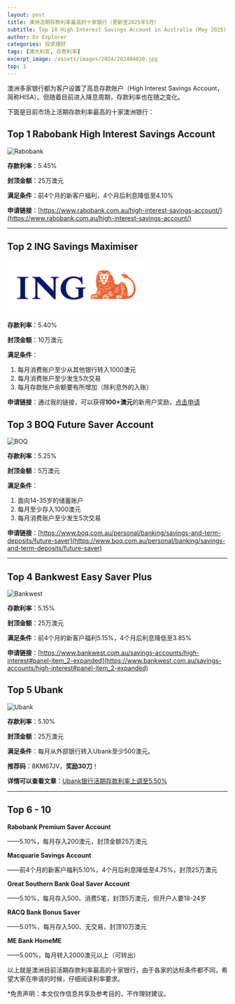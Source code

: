 ```yaml
---
layout: post
title: 澳洲活期存款利率最高的十家银行（更新至2025年5月）
subtitle: Top 10 High Interest Savings Account in Australia (May 2025)
author: Oz Explorer
categories: 投资理财
tags: [澳大利亚, 存款利率]
excerpt_image: /assets/images/2024/202404020.jpg
top: 1
---
```


澳洲多家银行都为客户设置了高息存款账户（High Interest Savings Account，简称HISA）。但随着目前进入降息周期，存款利率也在随之变化。

下面是目前市场上活期存款利率最高的十家澳洲银行：

## Top 1 Rabobank High Interest Savings Account

![Rabobank](https://a.storyblok.com/f/116740/160x100/7683ca35b7/rabobank.png)

**存款利率**：5.45%

**封顶金额**：25万澳元

**满足条件**：前4个月的新客户福利，4个月后利息降低至4.10%

**申请链接**：[https://www.rabobank.com.au/high-interest-savings-account/](https://www.rabobank.com.au/high-interest-savings-account/)

---

## Top 2 ING Savings Maximiser

![ING](/assets/images/2024/202404027.png)

**存款利率**：5.40%

**封顶金额**：10万澳元

**满足条件**：
1. 每月消费账户至少从其他银行转入1000澳元
2. 每月消费账户至少发生5次交易
3. 每月存款账户余额要有所增加（除利息外的入账）

**申请链接**：通过我的链接，可以获得**100+澳元**的新用户奖励，[点击申请](https://campaigns.ing.com.au/refer?code=Jqz072&p=d)

## Top 3 BOQ Future Saver Account

![BOQ](https://a.storyblok.com/f/116740/160x100/aea7810d69/boq.png)

**存款利率**：5.25%

**封顶金额**：5万澳元

**满足条件**：
1. 面向14-35岁的储蓄账户
2. 每月至少存入1000澳元
3. 每月消费账户至少发生5次交易

**申请链接**：[https://www.boq.com.au/personal/banking/savings-and-term-deposits/future-saver](https://www.boq.com.au/personal/banking/savings-and-term-deposits/future-saver)

---

## Top 4 Bankwest Easy Saver Plus

![Bankwest](https://a.storyblok.com/f/116740/160x100/34a058b678/bankwest.png)

**存款利率**：5.15%

**封顶金额**：25万澳元

**满足条件**：前4个月的新客户福利5.15%，4个月后利息降低至3.85%

**申请链接**：[https://www.bankwest.com.au/savings-accounts/high-interest#panel-item_2-expanded](https://www.bankwest.com.au/savings-accounts/high-interest#panel-item_2-expanded)


## Top 5 Ubank

![Ubank](https://a.storyblok.com/f/116740/160x100/c9a5107b86/ubank.png)

**存款利率**：5.10%

**封顶金额**：25万澳元

**满足条件**：每月从外部银行转入Ubank至少500澳元。

**推荐码**：8KM67JV，**奖励30刀**！

**详情可以查看文章**：[Ubank银行活期存款利率上调至5.50%](https://www.ozexplorers.com/投资理财/2024/06/18/earn-up-to-5.50-on-ubank-saving-account.html)

---

## Top 6 - 10

**Rabobank Premium Saver Account**

——5.10%，每月存入200澳元，封顶金额25万澳元

**Macquarie Savings Account**

——前4个月的新客户福利5.10%，4个月后利息降低至4.75%，封顶25万澳元

**Great Southern Bank Goal Saver Account**

——5.10%，每月存入500、消费5笔，封顶5万澳元，但开户人要18-24岁

**RACQ Bank Bonus Saver**

——5.01%，每月存入500、无交易，封顶10万澳元

**ME Bank HomeME**

——5.00%，每月转入2000澳元以上（可转出）


以上就是澳洲目前活期存款利率最高的十家银行，由于各家的达标条件都不同，希望大家在申请的时候，仔细阅读利率要求。

*免责声明：本文仅作信息共享及参考目的，不作理财建议。
